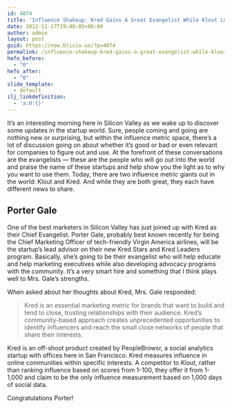 ```yaml
---
id: 4874
title: 'Influence Shakeup: Kred Gains A Great Evangelist While Klout Loses One'
date: 2012-11-17T19:48:05+00:00
author: admin
layout: post
guid: https://new.blicio.us/?p=4874
permalink: /influence-shakeup-kred-gains-a-great-evangelist-while-klout-loses-one/
hefo_before:
  - "0"
hefo_after:
  - "0"
slide_template:
  - default
ilj_linkdefinition:
  - 'a:0:{}'
---
```

It’s an interesting morning here in Silicon Valley as we wake up to discover some updates in the startup world. Sure, people coming and going are nothing new or surprising, but within the influence metric space, there’s a lot of discussion going on about whether it’s good or bad or even relevant for companies to figure out and use. At the forefront of these conversations are the evangelists — these are the people who will go out into the world and praise the name of these startups and help show you the light as to why you want to use them. Today, there are two influence metric giants out in the world: Klout and Kred. And while they are both great, they each have different news to share.

## Porter Gale

One of the best marketers in Silicon Valley has just joined up with Kred as their Chief Evangelist. Porter Gale, probably best known recently for being the Chief Marketing Officer of tech-friendly Virgin America airlines, will be the startup’s lead advisor on their new Kred Stars and Kred Leaders program. Basically, she’s going to be their evangelist who will help educate and help marketing executives while also developing advocacy programs with the community. It’s a very smart hire and something that I think plays well to Mrs. Gale’s strengths.

When asked about her thoughts about Kred, Mrs. Gale responded:

> Kred is an essential marketing metric for brands that want to build and tend to close, trusting relationships with their audience. Kred’s community-based approach creates unprecedented opportunities to identify influencers and reach the small close networks of people that share their interests.

Kred is an off-shoot product created by PeopleBrowsr, a social analytics startup with offices here in San Francisco. Kred measures influence in online communities within specific interests. A competitor to Klout, rather than ranking influence based on scores from 1-100, they offer it from 1-1,000 and claim to be the only influence measurement based on 1,000 days of social data.

Congratulations Porter!